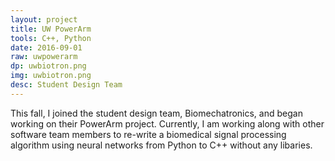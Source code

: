 ```yaml
---
layout: project
title: UW PowerArm
tools: C++, Python
date: 2016-09-01
raw: uwpowerarm
dp: uwbiotron.png
img: uwbiotron.png
desc: Student Design Team
---
```


This fall, I joined the student design team, Biomechatronics, and began working on their PowerArm project. Currently, I am working along with other software team members to re-write a biomedical signal processing algorithm using neural networks from Python to C++ without any libaries. 